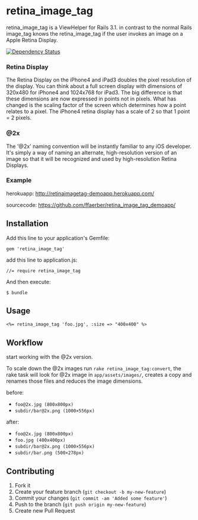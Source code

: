 # retina_image_tag

retina_image_tag is a ViewHelper for Rails 3.1. in contrast to the normal Rails image_tag knows the retina_image_tag if the user invokes an image on a Apple Retina Display.

[![Dependency Status](https://gemnasium.com/ffaerber/retina_image_tag.png)](https://gemnasium.com/ffaerber/retina_image_tag)


### Retina Display
The Retina Display on the iPhone4 and iPad3 doubles the pixel resolution of the display.
You can think about a full screen display with dimensions of 320x480 for iPhone4 and 1024x768 for iPad3. The big difference is that these dimensions are now expressed in points not in pixels. What has changed is the scaling factor of the screen which determines how a point relates to a pixel. The iPhone4 retina display has a scale of 2 so that 1 point = 2 pixels.

### @2x
The '@2x' naming convention will be instantly familiar to any iOS developer. It's simply a way of naming an alternate, high-resolution version of an image so that it will be recognized and used by high-resolution Retina Displays.

### Example
herokuapp: <http://retinaimagetag-demoapp.herokuapp.com/>

sourcecode: <https://github.com/ffaerber/retina_image_tag_demoapp/>



## Installation

Add this line to your application's Gemfile:

    gem 'retina_image_tag'

add this line to application.js:
	
	//= require retina_image_tag

And then execute:

    $ bundle




## Usage

```erb
<%= retina_image_tag 'foo.jpg', :size => "400x400" %>
```


## Workflow

start working with the @2x version.

To scale down the @2x images run `rake retina_image_tag:convert`, the rake task will look for @2x image in `app/assets/images/`, creates a copy and renames those files and reduces the image dimensions.

before:

* `foo@2x.jpg (800x800px)`
* `subdir/bar@2x.png (1000×556px)` 

after:

* `foo@2x.jpg (800x800px)`
* `foo.jpg (400x400px)`
* `subdir/bar@2x.png (1000×556px)`
* `subdir/bar.png (500×278px)`


## Contributing

1. Fork it
2. Create your feature branch (`git checkout -b my-new-feature`)
3. Commit your changes (`git commit -am 'Added some feature'`)
4. Push to the branch (`git push origin my-new-feature`)
5. Create new Pull Request
